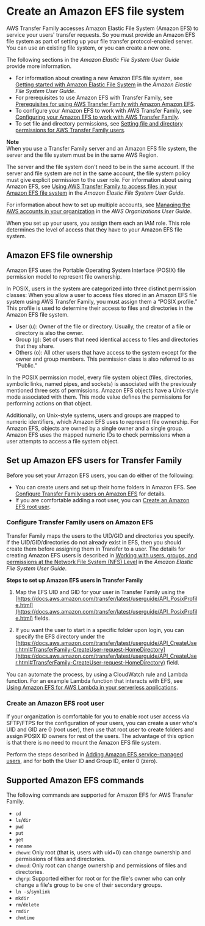 # Create an Amazon EFS file system<a name="requirements-efs"></a>

AWS Transfer Family accesses Amazon Elastic File System \(Amazon EFS\) to service your users' transfer requests\. So you must provide an Amazon EFS file system as part of setting up your file transfer protocol\-enabled server\. You can use an existing file system, or you can create a new one\.

The following sections in the *Amazon Elastic File System User Guide* provide more information\.
+ For information about creating a new Amazon EFS file system, see [Getting started with Amazon Elastic File System](https://docs.aws.amazon.com/efs/latest/ug/getting-started.html) in the *Amazon Elastic File System User Guide*\.
+ For prerequisites to use Amazon EFS with Transfer Family, see [Prerequisites for using AWS Transfer Family with Amazon Amazon EFS](https://docs.aws.amazon.com/efs/latest/ug/using-aws-transfer-integration.html#prerequisites-aws-transfer)\.
+ To configure your Amazon EFS to work with AWS Transfer Family, see [ Configuring your Amazon EFS to work with AWS Transfer Family](https://docs.aws.amazon.com/efs/latest/ug/using-aws-transfer-integration.html#config-efs-aws-transfer-int)\.
+ To set file and directory permissions, see [ Setting file and directory permissions for AWS Transfer Family users](https://docs.aws.amazon.com/efs/latest/ug/using-aws-transfer-integration.html#efs-access-aws-transfer)\.

**Note**  
When you use a Transfer Family server and an Amazon EFS file system, the server and the file system must be in the same AWS Region\.

The server and the file system don't need to be in the same account\. If the server and file system are not in the same account, the file system policy must give explicit permission to the user role\. For information about using Amazon EFS, see [Using AWS Transfer Family to access files in your Amazon EFS file system](https://docs.aws.amazon.com/efs/latest/ug/using-aws-transfer-integration.html) in the *Amazon Elastic File System User Guide*\.

For information about how to set up multiple accounts, see [Managing the AWS accounts in your organization](https://docs.aws.amazon.com/organizations/latest/userguide/orgs_manage_accounts.html) in the *AWS Organizations User Guide*\.

When you set up your users, you assign them each an IAM role\. This role determines the level of access that they have to your Amazon EFS file system\.

## Amazon EFS file ownership<a name="efs-file-ownership"></a>

Amazon EFS uses the Portable Operating System Interface \(POSIX\) file permission model to represent file ownership\.

 In POSIX, users in the system are categorized into three distinct permission classes: When you allow a user to access files stored in an Amazon EFS file system using AWS Transfer Family, you must assign them a “POSIX profile\.” This profile is used to determine their access to files and directories in the Amazon EFS file system\. 
+ User \(u\): Owner of the file or directory\. Usually, the creator of a file or directory is also the owner\.
+ Group \(g\): Set of users that need identical access to files and directories that they share\.
+ Others \(o\): All other users that have access to the system except for the owner and group members\. This permission class is also referred to as "Public\."

 In the POSIX permission model, every file system object \(files, directories, symbolic links, named pipes, and sockets\) is associated with the previously mentioned three sets of permissions\. Amazon EFS objects have a Unix\-style mode associated with them\. This mode value defines the permissions for performing actions on that object\. 

 Additionally, on Unix\-style systems, users and groups are mapped to numeric identifiers, which Amazon EFS uses to represent file ownership\. For Amazon EFS, objects are owned by a single owner and a single group\. Amazon EFS uses the mapped numeric IDs to check permissions when a user attempts to access a file system object\.

## Set up Amazon EFS users for Transfer Family<a name="configure-efs-users-permissions"></a>

Before you set your Amazon EFS users, you can do either of the following:
+ You can create users and set up their home folders in Amazon EFS\. See [Configure Transfer Family users on Amazon EFS](#set-up-efs-home-folders) for details\.
+ If you are comfortable adding a root user, you can [Create an Amazon EFS root user](#create-root-user-efs)\.

### Configure Transfer Family users on Amazon EFS<a name="set-up-efs-home-folders"></a>

Transfer Family maps the users to the UID/GID and directories you specify\. If the UID/GID/directories do not already exist in EFS, then you should create them before assigning them in Transfer to a user\. The details for creating Amazon EFS users is described in [Working with users, groups, and permissions at the Network File System \(NFS\) Level](https://docs.aws.amazon.com/efs/latest/ug/accessing-fs-nfs-permissions.html) in the *Amazon Elastic File System User Guide*\.

**Steps to set up Amazon EFS users in Transfer Family**

1. Map the EFS UID and GID for your user in Transfer Family using the [https://docs.aws.amazon.com/transfer/latest/userguide/API_PosixProfile.html](https://docs.aws.amazon.com/transfer/latest/userguide/API_PosixProfile.html) fields\.

1. If you want the user to start in a specific folder upon login, you can specify the EFS directory under the [https://docs.aws.amazon.com/transfer/latest/userguide/API_CreateUser.html#TransferFamily-CreateUser-request-HomeDirectory](https://docs.aws.amazon.com/transfer/latest/userguide/API_CreateUser.html#TransferFamily-CreateUser-request-HomeDirectory) field\.

You can automate the process, by using a CloudWatch rule and Lambda function\. For an example Lambda function that interacts with EFS, see [Using Amazon EFS for AWS Lambda in your serverless applications](http://aws.amazon.com/blogs/compute/using-amazon-efs-for-aws-lambda-in-your-serverless-applications)\.

### Create an Amazon EFS root user<a name="create-root-user-efs"></a>

If your organization is comfortable for you to enable root user access via SFTP/FTPS for the configuration of your users, you can create a user who's UID and GID are 0 \(root user\), then use that root user to create folders and assign POSIX ID owners for rest of the users\. The advantage of this option is that there is no need to mount the Amazon EFS file system\.

Perform the steps described in [Adding Amazon EFS service\-managed users](service-managed-users.md#add-efs-user), and for both the User ID and Group ID, enter 0 \(zero\)\.

## Supported Amazon EFS commands<a name="efs-commands"></a>

The following commands are supported for Amazon EFS for AWS Transfer Family\.
+ `cd`
+ `ls`/`dir`
+ `pwd`
+ `put`
+ `get`
+ `rename`
+ `chown`: Only root \(that is, users with uid=0\) can change ownership and permissions of files and directories\.
+ `chmod`: Only root can change ownership and permissions of files and directories\.
+ `chgrp`: Supported either for root or for the file's owner who can only change a file's group to be one of their secondary groups\.
+  `ln -s`/`symlink`
+ `mkdir`
+ `rm`/`delete`
+ `rmdir`
+ `chmtime`